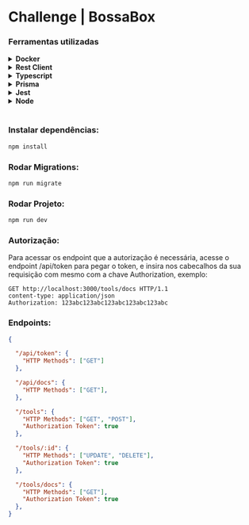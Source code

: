 # Challenge | BossaBox

### Ferramentas utilizadas

<details><summary><b>Docker</b></summary>

```
Utilizado para montar o ambiente de desenvolvimento com MySQL. 
```
</details>

<details><summary><b>Rest Client</b></summary>

```
Utilizado para montar as requisições e documentalas.
```
</details>

<details><summary><b>Typescript</b></summary>

```
Linguágem utilizada para criar a API Rest, junto com o framework express para atuar como servidor HTTP. 
```
</details>

<details><summary><b>Prisma</b></summary>

```
ORM utilizado para construir modelos de tabela, persistência com o banco de dados e geração de migrações para versionamento de banco de dados.
```
</details>

<details><summary><b>Jest</b></summary>

```
Utilizo essa lib para testar os endpoints disponíveis na aplicação e o axios para fazer as
requisiçõpes HTTP.
```
</details>

<details><summary><b>Node</b></summary>

```
Utilizado para transpilar e rodar do Typescript.
```
</details><br>

### Instalar dependências:

``` zsh 
npm install
```

### Rodar Migrations:

``` zsh 
npm run migrate
```

### Rodar Projeto:

``` zsh 
npm run dev
```

### Autorização:

Para acessar os endpoint que a autorização é necessária,
acesse o endpoint /api/token para pegar o token, e insira 
nos cabecalhos da sua requisição com mesmo com a chave Authorization,
exemplo: 

``` http
GET http://localhost:3000/tools/docs HTTP/1.1
content-type: application/json
Authorization: 123abc123abc123abc123abc123abc
```

### Endpoints:

``` json
{

  "/api/token": {
    "HTTP Methods": ["GET"]
  },

  "/api/docs": {
    "HTTP Methods": ["GET"],
  },

  "/tools": {
    "HTTP Methods": ["GET", "POST"],
    "Authorization Token": true
  },

  "/tools/:id": {
    "HTTP Methods": ["UPDATE", "DELETE"],
    "Authorization Token": true
  },

  "/tools/docs": {
    "HTTP Methods": ["GET"],
    "Authorization Token": true
  },
}
```
